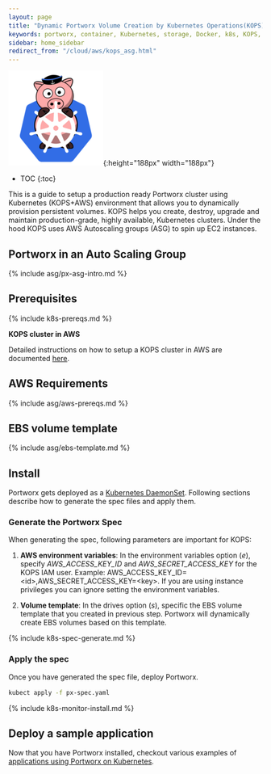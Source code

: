 ```yaml
---
layout: page
title: "Dynamic Portworx Volume Creation by Kubernetes Operations(KOPS)"
keywords: portworx, container, Kubernetes, storage, Docker, k8s, KOPS, pv, persistent disk, aws, EBS
sidebar: home_sidebar
redirect_from: "/cloud/aws/kops_asg.html"
---
```


![k8s porx Logo](/images/k8s-porx.png){:height="188px" width="188px"}

* TOC
{:toc}

This is a guide to setup a production ready Portworx cluster using Kubernetes (KOPS+AWS) environment that allows you to dynamically provision persistent volumes. KOPS helps you create, destroy, upgrade and maintain production-grade, highly available, Kubernetes clusters. Under the hood KOPS uses AWS Autoscaling groups (ASG) to spin up EC2 instances.

## Portworx in an Auto Scaling Group

{% include asg/px-asg-intro.md %}

## Prerequisites

{% include k8s-prereqs.md %}

**KOPS cluster in AWS**

Detailed instructions on how to setup a KOPS cluster in AWS are documented [here](https://github.com/kubernetes/KOPS/blob/master/docs/aws.md).

## AWS Requirements

{% include asg/aws-prereqs.md %}

## EBS volume template

{% include asg/ebs-template.md %}

## Install

Portworx gets deployed as a [Kubernetes DaemonSet](https://kubernetes.io/docs/concepts/workloads/controllers/daemonset/). Following sections describe how to generate the spec files and apply them.

### Generate the Portworx Spec

When generating the spec, following parameters are important for KOPS:
1. __AWS environment variables__: In the environment variables option (_e_), specify _AWS\_ACCESS\_KEY\_ID_ and _AWS\_SECRET\_ACCESS\_KEY_ for the KOPS IAM user. Example: AWS_ACCESS_KEY_ID=\<id>,AWS_SECRET_ACCESS_KEY=\<key>. If you are using instance privileges you can ignore setting the environment variables.

2. __Volume template__: In the drives option (_s_), specific the EBS volume template that you created in previous step. Portworx will dynamically create EBS volumes based on this template.

{% include k8s-spec-generate.md %}

### Apply the spec

Once you have generated the spec file, deploy Portworx.
```bash
kubect apply -f px-spec.yaml
```

{% include k8s-monitor-install.md %}

## Deploy a sample application

Now that you have Portworx installed, checkout various examples of [applications using Portworx on Kubernetes](/scheduler/kubernetes/k8s-px-app-samples.html).
